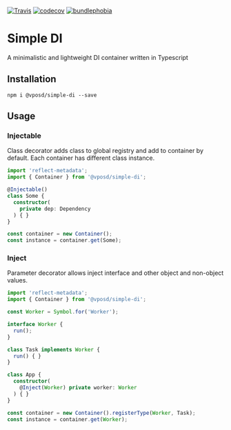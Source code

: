 [![Travis](https://api.travis-ci.org/vposd/simple-di.svg)](https://travis-ci.org/vposd/simple-di/) [![codecov](https://codecov.io/gh/vposd/simple-di/branch/master/graph/badge.svg)](https://codecov.io/gh/vposd/simple-di) [![bundlephobia](https://badgen.net/bundlephobia/minzip/@vposd/simple-di)](https://badgen.net/bundlephobia/minzip/@vposd/simple-di)

# Simple DI

A minimalistic and lightweight DI container written in Typescript

## Installation

```
npm i @vposd/simple-di --save
```

## Usage

### Injectable
Class decorator adds class to global registry and add to container by default.
Each container has different class instance.

```typescript
import 'reflect-metadata';
import { Container } from '@vposd/simple-di';

@Injectable()
class Some {
  constructor(
    private dep: Dependency
  ) { }
}

const container = new Container();
const instance = container.get(Some);
```

### Inject
Parameter decorator allows inject interface and other object and non-object values.

```typescript
import 'reflect-metadata';
import { Container } from '@vposd/simple-di';

const Worker = Symbol.for('Worker');

interface Worker {
  run();
}

class Task implements Worker {
  run() { }
}

class App {
  constructor(
    @Inject(Worker) private worker: Worker
  ) { }
}

const container = new Container().registerType(Worker, Task);
const instance = container.get(Worker);
```

